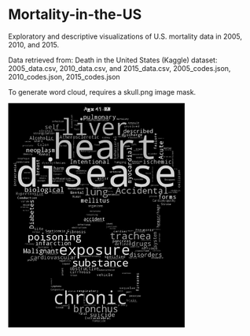 # Mortality-in-the-US

Exploratory and descriptive visualizations of U.S. mortality data in 2005, 2010, and 2015. 

Data retrieved from: Death in the United States (Kaggle) dataset:
2005_data.csv, 2010_data.csv, and 2015_data.csv, 2005_codes.json, 2010_codes.json, 2015_codes.json

To generate word cloud, requires a skull.png image mask.

![](death_readme_img.png)
